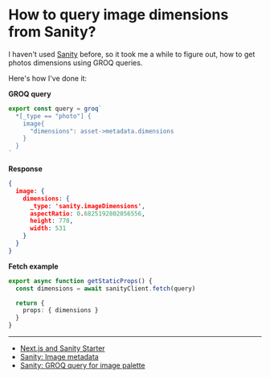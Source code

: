 # How to query image dimensions from Sanity?

I haven't used [Sanity](https://www.sanity.io/) before, so it took me a while to figure out, how to get photos dimensions using GROQ queries. 

Here's how I've done it:

**GROQ query**
```ts
export const query = groq`
  *[_type == "photo"] {
    image{
      "dimensions": asset->metadata.dimensions
    }
  }
`
```

**Response**
```json
{
  image: {
    dimensions: {
      _type: 'sanity.imageDimensions',
      aspectRatio: 0.6825192802056556,
      height: 778,
      width: 531
    }
  }
}
```

**Fetch example**

```ts
export async function getStaticProps() {
  const dimensions = await sanityClient.fetch(query)

  return {
    props: { dimensions }
  }
}
```

--- 

- [Next.js and Sanity Starter](https://github.com/sanity-io/nextjs-blog-cms-sanity-v3)
- [Sanity: Image metadata](https://www.sanity.io/docs/image-metadata)
- [Sanity: GROQ query for image palette](https://www.sanity.io/schemas/groq-query-to-for-image-palette-information-357a5bce)